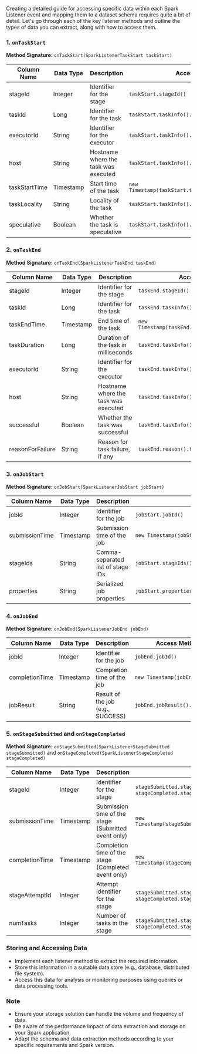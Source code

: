 Creating a detailed guide for accessing specific data within each Spark Listener event and mapping them to a dataset schema requires quite a bit of detail. Let's go through each of the key listener methods and outline the types of data you can extract, along with how to access them.

### 1. `onTaskStart`

**Method Signature:** `onTaskStart(SparkListenerTaskStart taskStart)`

| Column Name      | Data Type  | Description                           | Access Method                                 |
|------------------|------------|---------------------------------------|-----------------------------------------------|
| stageId          | Integer    | Identifier for the stage              | `taskStart.stageId()`                         |
| taskId           | Long       | Identifier for the task               | `taskStart.taskInfo().taskId()`               |
| executorId       | String     | Identifier for the executor           | `taskStart.taskInfo().executorId()`           |
| host             | String     | Hostname where the task was executed  | `taskStart.taskInfo().host()`                 |
| taskStartTime    | Timestamp  | Start time of the task                | `new Timestamp(taskStart.taskInfo().launchTime())` |
| taskLocality     | String     | Locality of the task                  | `taskStart.taskInfo().taskLocality().toString()` |
| speculative      | Boolean    | Whether the task is speculative       | `taskStart.taskInfo().speculative()`          |

### 2. `onTaskEnd`

**Method Signature:** `onTaskEnd(SparkListenerTaskEnd taskEnd)`

| Column Name              | Data Type  | Description                                | Access Method                                    |
|--------------------------|------------|--------------------------------------------|--------------------------------------------------|
| stageId                  | Integer    | Identifier for the stage                   | `taskEnd.stageId()`                              |
| taskId                   | Long       | Identifier for the task                    | `taskEnd.taskInfo().taskId()`                    |
| taskEndTime              | Timestamp  | End time of the task                       | `new Timestamp(taskEnd.taskInfo().finishTime())` |
| taskDuration             | Long       | Duration of the task in milliseconds       | `taskEnd.taskInfo().duration()`                  |
| executorId               | String     | Identifier for the executor                | `taskEnd.taskInfo().executorId()`                |
| host                     | String     | Hostname where the task was executed       | `taskEnd.taskInfo().host()`                      |
| successful               | Boolean    | Whether the task was successful            | `taskEnd.taskInfo().successful()`                |
| reasonForFailure         | String     | Reason for task failure, if any            | `taskEnd.reason().toString()`                    |

### 3. `onJobStart`

**Method Signature:** `onJobStart(SparkListenerJobStart jobStart)`

| Column Name     | Data Type | Description                          | Access Method                            |
|-----------------|-----------|--------------------------------------|------------------------------------------|
| jobId           | Integer   | Identifier for the job               | `jobStart.jobId()`                       |
| submissionTime  | Timestamp | Submission time of the job           | `new Timestamp(jobStart.time())`         |
| stageIds        | String    | Comma-separated list of stage IDs    | `jobStart.stageIds().stream().map(Object::toString).collect(Collectors.joining(","))` |
| properties      | String    | Serialized job properties            | `jobStart.properties().toString()`       |

### 4. `onJobEnd`

**Method Signature:** `onJobEnd(SparkListenerJobEnd jobEnd)`

| Column Name     | Data Type | Description                       | Access Method                            |
|-----------------|-----------|-----------------------------------|------------------------------------------|
| jobId           | Integer   | Identifier for the job            | `jobEnd.jobId()`                         |
| completionTime  | Timestamp | Completion time of the job        | `new Timestamp(jobEnd.time())`           |
| jobResult       | String    | Result of the job (e.g., SUCCESS) | `jobEnd.jobResult().toString()`          |

### 5. `onStageSubmitted` and `onStageCompleted`

**Method Signature:** `onStageSubmitted(SparkListenerStageSubmitted stageSubmitted)` and `onStageCompleted(SparkListenerStageCompleted stageCompleted)`

| Column Name     | Data Type | Description                            | Access Method                                    |
|-----------------|-----------|----------------------------------------|--------------------------------------------------|
| stageId         | Integer   | Identifier for the stage               | `stageSubmitted.stageInfo().stageId()` or `stageCompleted.stageInfo().stageId()` |
| submissionTime  | Timestamp | Submission time of the stage (Submitted event only) | `new Timestamp(stageSubmitted.stageInfo().submissionTime())` |
| completionTime  | Timestamp | Completion time of the stage (Completed event only) | `new Timestamp(stageCompleted.stageInfo().completionTime())` |
| stageAttemptId  | Integer   | Attempt identifier for the stage       | `stageSubmitted.stageInfo().attemptNumber()` or `stageCompleted.stageInfo().attemptNumber()` |
| numTasks        | Integer   | Number of tasks in the stage           | `stageSubmitted.stageInfo().numTasks()` or `stageCompleted.stageInfo().numTasks()` |

### Storing and Accessing Data

- Implement each listener method to extract the required information.
- Store this information in a suitable data store (e.g., database, distributed file system).
- Access this data for analysis or monitoring purposes using queries or data processing tools.

### Note

- Ensure your storage solution can handle the volume and frequency of data.
- Be aware of the performance impact of data extraction and storage on your Spark application.
- Adapt the schema and data extraction methods according to your specific requirements and Spark version.
